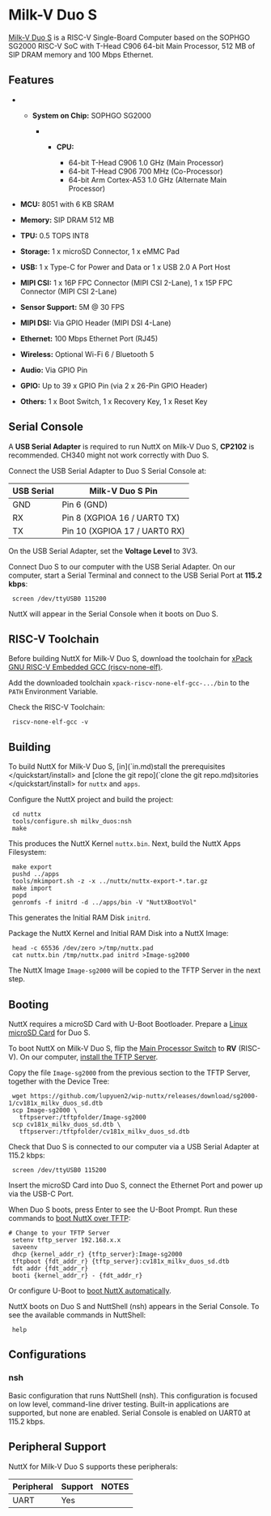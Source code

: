 # Milk-V Duo S

[Milk-V Duo S](https://milkv.io/duo-s) is a RISC-V Single-Board Computer
based on the SOPHGO SG2000 RISC-V SoC with T-Head C906 64-bit Main
Processor, 512 MB of SIP DRAM memory and 100 Mbps Ethernet.

## Features

  -   - **System on Chip:** SOPHGO SG2000
        
          -   - **CPU:**
                
                  - 64-bit T-Head C906 1.0 GHz (Main Processor)
                  - 64-bit T-Head C906 700 MHz (Co-Processor)
                  - 64-bit Arm Cortex-A53 1.0 GHz (Alternate Main
                    Processor)

  - **MCU:** 8051 with 6 KB SRAM

  - **Memory:** SIP DRAM 512 MB

  - **TPU:** 0.5 TOPS INT8

  - **Storage:** 1 x microSD Connector, 1 x eMMC Pad

  - **USB:** 1 x Type-C for Power and Data or 1 x USB 2.0 A Port Host

  - **MIPI CSI:** 1 x 16P FPC Connector (MIPI CSI 2-Lane), 1 x 15P FPC
    Connector (MIPI CSI 2-Lane)

  - **Sensor Support:** 5M @ 30 FPS

  - **MIPI DSI:** Via GPIO Header (MIPI DSI 4-Lane)

  - **Ethernet:** 100 Mbps Ethernet Port (RJ45)

  - **Wireless:** Optional Wi-Fi 6 / Bluetooth 5

  - **Audio:** Via GPIO Pin

  - **GPIO:** Up to 39 x GPIO Pin (via 2 x 26-Pin GPIO Header)

  - **Others:** 1 x Boot Switch, 1 x Recovery Key, 1 x Reset Key

## Serial Console

A **USB Serial Adapter** is required to run NuttX on Milk-V Duo S,
**CP2102** is recommended. CH340 might not work correctly with Duo S.

Connect the USB Serial Adapter to Duo S Serial Console at:

| USB Serial | Milk-V Duo S Pin              |
| ---------- | ----------------------------- |
| GND        | Pin 6 (GND)                   |
| RX         | Pin 8 (XGPIOA 16 / UART0 TX)  |
| TX         | Pin 10 (XGPIOA 17 / UART0 RX) |

On the USB Serial Adapter, set the **Voltage Level** to 3V3.

Connect Duo S to our computer with the USB Serial Adapter. On our
computer, start a Serial Terminal and connect to the USB Serial Port at
**115.2 kbps**:

``` console
 screen /dev/ttyUSB0 115200
```

NuttX will appear in the Serial Console when it boots on Duo S.

## RISC-V Toolchain

Before building NuttX for Milk-V Duo S, download the toolchain for
[xPack GNU RISC-V Embedded GCC
(riscv-none-elf)](https://github.com/xpack-dev-tools/riscv-none-elf-gcc-xpack/releases).

Add the downloaded toolchain `xpack-riscv-none-elf-gcc-.../bin` to the
`PATH` Environment Variable.

Check the RISC-V Toolchain:

``` console
 riscv-none-elf-gcc -v
```

## Building

To build NuttX for Milk-V Duo S,
\[<span class="title-ref">in\](\`in.md)stall the prerequisites
\</quickstart/install\></span> and \[<span class="title-ref">clone the
git repo\](\`clone the git repo.md)sitories
\</quickstart/install\></span> for `nuttx` and `apps`.

Configure the NuttX project and build the project:

``` console
 cd nuttx
 tools/configure.sh milkv_duos:nsh
 make
```

This produces the NuttX Kernel `nuttx.bin`. Next, build the NuttX Apps
Filesystem:

``` console
 make export
 pushd ../apps
 tools/mkimport.sh -z -x ../nuttx/nuttx-export-*.tar.gz
 make import
 popd
 genromfs -f initrd -d ../apps/bin -V "NuttXBootVol"
```

This generates the Initial RAM Disk `initrd`.

Package the NuttX Kernel and Initial RAM Disk into a NuttX Image:

``` console
 head -c 65536 /dev/zero >/tmp/nuttx.pad
 cat nuttx.bin /tmp/nuttx.pad initrd >Image-sg2000
```

The NuttX Image `Image-sg2000` will be copied to the TFTP Server in the
next step.

## Booting

NuttX requires a microSD Card with U-Boot Bootloader. Prepare a [Linux
microSD
Card](https://lupyuen.github.io/articles/sg2000#download-the-linux-microsd)
for Duo S.

To boot NuttX on Milk-V Duo S, flip the [Main Processor
Switch](https://lupyuen.github.io/articles/sg2000#boot-without-microsd)
to **RV** (RISC-V). On our computer, [install the TFTP
Server](https://lupyuen.github.io/articles/sg2000#boot-nuttx-over-tftp).

Copy the file `Image-sg2000` from the previous section to the TFTP
Server, together with the Device Tree:

``` console
 wget https://github.com/lupyuen2/wip-nuttx/releases/download/sg2000-1/cv181x_milkv_duos_sd.dtb
 scp Image-sg2000 \
   tftpserver:/tftpfolder/Image-sg2000
 scp cv181x_milkv_duos_sd.dtb \
   tftpserver:/tftpfolder/cv181x_milkv_duos_sd.dtb
```

Check that Duo S is connected to our computer via a USB Serial Adapter
at 115.2 kbps:

``` console
 screen /dev/ttyUSB0 115200
```

Insert the microSD Card into Duo S, connect the Ethernet Port and power
up via the USB-C Port.

When Duo S boots, press Enter to see the U-Boot Prompt. Run these
commands to [boot NuttX over
TFTP](https://lupyuen.github.io/articles/sg2000#boot-nuttx-over-tftp):

``` console
# Change to your TFTP Server
 setenv tftp_server 192.168.x.x
 saveenv
 dhcp {kernel_addr_r} {tftp_server}:Image-sg2000
 tftpboot {fdt_addr_r} {tftp_server}:cv181x_milkv_duos_sd.dtb
 fdt addr {fdt_addr_r}
 booti {kernel_addr_r} - {fdt_addr_r}
```

Or configure U-Boot to [boot NuttX
automatically](https://lupyuen.github.io/articles/sg2000#boot-nuttx-over-tftp).

NuttX boots on Duo S and NuttShell (nsh) appears in the Serial Console.
To see the available commands in NuttShell:

``` console
 help
```

## Configurations

### nsh

Basic configuration that runs NuttShell (nsh). This configuration is
focused on low level, command-line driver testing. Built-in applications
are supported, but none are enabled. Serial Console is enabled on UART0
at 115.2 kbps.

## Peripheral Support

NuttX for Milk-V Duo S supports these peripherals:

| Peripheral | Support | NOTES |
| ---------- | ------- | ----- |
| UART       | Yes     |       |

